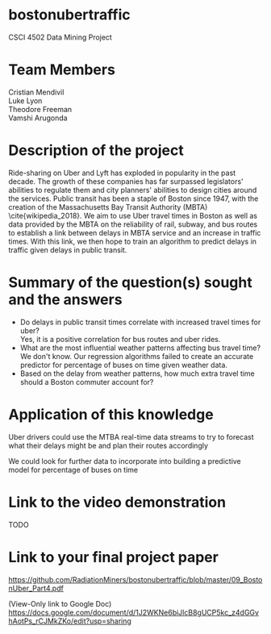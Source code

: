 # bostonubertraffic
CSCI 4502 Data Mining Project

# Team Members
Cristian Mendivil  
Luke Lyon  
Theodore Freeman  
Vamshi Arugonda  

# Description of the project
Ride-sharing on Uber and Lyft has exploded in popularity in the past decade. The growth of these companies has far surpassed legislators' abilities to regulate them and city planners' abilities to design cities around the services. Public transit has been a staple of Boston since 1947, with the creation of the Massachusetts Bay Transit Authority (MBTA) \cite{wikipedia_2018}. We aim to use Uber travel times in Boston as well as data provided by the MBTA on the reliability of rail, subway, and bus routes to establish a link between delays in MBTA service and an increase in traffic times. With this link, we then hope to train an algorithm to predict delays in traffic given delays in public transit. 

# Summary of the question(s) sought and the answers
- Do delays in public transit times correlate with increased travel times for uber?  
Yes, it is a positive correlation for bus routes and uber rides.  
- What are the most influential weather patterns affecting bus travel time?  
We don't know. Our regression algorithms failed to create an accurate predictor for percentage of buses on time given weather data.  
- Based on the delay from weather patterns, how much extra travel time should a Boston commuter account for?  


# Application of this knowledge
Uber drivers could use the MTBA real-time data streams to try to forecast what their delays might be and plan their routes accordingly

We could look for further data to incorporate into building a predictive model for percentage of buses on time

# Link to the video demonstration
TODO

# Link to your final project paper
https://github.com/RadiationMiners/bostonubertraffic/blob/master/09_BostonUber_Part4.pdf

(View-Only link to Google Doc)
https://docs.google.com/document/d/1J2WKNe6biJlcB8gUCP5kc_z4dGGvhAotPs_rCJMkZKo/edit?usp=sharing
